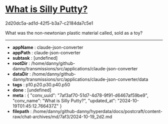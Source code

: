 # [What is Silly Putty?](https://claude.ai/chat/7af3af70-51d7-4d78-9f91-d6467af59be9)

2d20dc5a-ad1d-42f5-b3a7-c2184da7c5e1

What was the non-newtonian plastic material called, sold as a toy?

---

* **appName** : claude-json-converter
* **appPath** : claude-json-converter
* **subtask** : [undefined]
* **rootDir** : /home/danny/github-danny/transmissions/src/applications/claude-json-converter
* **dataDir** : /home/danny/github-danny/transmissions/src/applications/claude-json-converter/data
* **tags** : p10.p20.p30.p40.p50
* **done** : [undefined]
* **meta** : {
  "conv_uuid": "7af3af70-51d7-4d78-9f91-d6467af59be9",
  "conv_name": "What is Silly Putty?",
  "updated_at": "2024-10-19T01:45:12.766437Z"
}
* **filepath** : /home/danny/github-danny/hyperdata/docs/postcraft/content-raw/chat-archives/md/7af3/2024-10-19_2d2.md